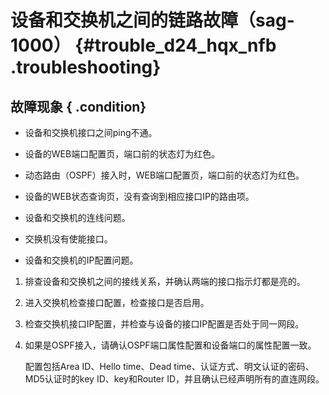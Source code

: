 # 设备和交换机之间的链路故障（sag-1000） {#trouble_d24_hqx_nfb .troubleshooting}

## 故障现象 { .condition}

-   设备和交换机接口之间ping不通。
-   设备的WEB端口配置页，端口前的状态灯为红色。
-   动态路由（OSPF）接入时，WEB端口配置页，端口前的状态灯为红色。
-   设备的WEB状态查询页，没有查询到相应接口IP的路由项。

-   设备和交换机的连线问题。
-   交换机没有使能接口。
-   设备和交换机的IP配置问题。

1.  排查设备和交换机之间的接线关系，并确认两端的接口指示灯都是亮的。 
2.  进入交换机检查接口配置，检查接口是否启用。 
3.  检查交换机接口IP配置，并检查与设备的接口IP配置是否处于同一网段。 
4.  如果是OSPF接入，请确认OSPF端口属性配置和设备端口的属性配置一致。 

    配置包括Area ID、Hello time、Dead time、认证方式、明文认证的密码、MD5认证时的key ID、key和Router ID，并且确认已经声明所有的直连网段。


